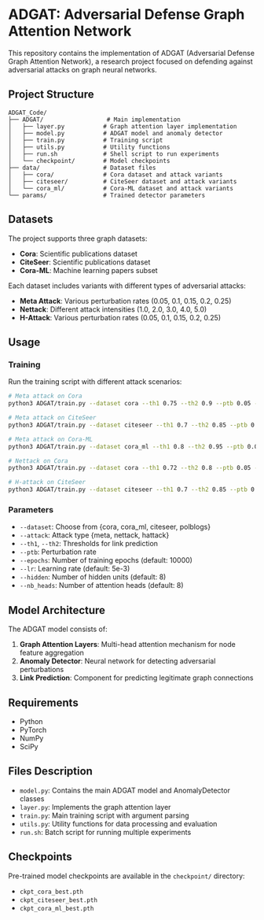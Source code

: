 # ADGAT: Adversarial Defense Graph Attention Network

This repository contains the implementation of ADGAT (Adversarial Defense Graph Attention Network), a research project focused on defending against adversarial attacks on graph neural networks.

## Project Structure

```
ADGAT_Code/
├── ADGAT/                  # Main implementation
│   ├── layer.py           # Graph attention layer implementation
│   ├── model.py           # ADGAT model and anomaly detector
│   ├── train.py           # Training script
│   ├── utils.py           # Utility functions
│   ├── run.sh             # Shell script to run experiments
│   └── checkpoint/        # Model checkpoints
├── data/                  # Dataset files
│   ├── cora/              # Cora dataset and attack variants
│   ├── citeseer/          # CiteSeer dataset and attack variants
│   └── cora_ml/           # Cora-ML dataset and attack variants
└── params/                # Trained detector parameters
```

## Datasets

The project supports three graph datasets:
- **Cora**: Scientific publications dataset
- **CiteSeer**: Scientific publications dataset
- **Cora-ML**: Machine learning papers subset

Each dataset includes variants with different types of adversarial attacks:
- **Meta Attack**: Various perturbation rates (0.05, 0.1, 0.15, 0.2, 0.25)
- **Nettack**: Different attack intensities (1.0, 2.0, 3.0, 4.0, 5.0)
- **H-Attack**: Various perturbation rates (0.05, 0.1, 0.15, 0.2, 0.25)

## Usage

### Training

Run the training script with different attack scenarios:

```bash
# Meta attack on Cora
python3 ADGAT/train.py --dataset cora --th1 0.75 --th2 0.9 --ptb 0.05 --attack meta

# Meta attack on CiteSeer
python3 ADGAT/train.py --dataset citeseer --th1 0.7 --th2 0.85 --ptb 0.05 --attack meta

# Meta attack on Cora-ML
python3 ADGAT/train.py --dataset cora_ml --th1 0.8 --th2 0.95 --ptb 0.05 --attack meta

# Nettack on Cora
python3 ADGAT/train.py --dataset cora --th1 0.72 --th2 0.8 --ptb 0.05 --attack nettack

# H-attack on CiteSeer
python3 ADGAT/train.py --dataset citeseer --th1 0.7 --th2 0.85 --ptb 0.05 --attack hattack
```

### Parameters

- `--dataset`: Choose from {cora, cora_ml, citeseer, polblogs}
- `--attack`: Attack type {meta, nettack, hattack}
- `--th1`, `--th2`: Thresholds for link prediction
- `--ptb`: Perturbation rate
- `--epochs`: Number of training epochs (default: 10000)
- `--lr`: Learning rate (default: 5e-3)
- `--hidden`: Number of hidden units (default: 8)
- `--nb_heads`: Number of attention heads (default: 8)

## Model Architecture

The ADGAT model consists of:
1. **Graph Attention Layers**: Multi-head attention mechanism for node feature aggregation
2. **Anomaly Detector**: Neural network for detecting adversarial perturbations
3. **Link Prediction**: Component for predicting legitimate graph connections

## Requirements

- Python
- PyTorch
- NumPy
- SciPy

## Files Description

- `model.py`: Contains the main ADGAT model and AnomalyDetector classes
- `layer.py`: Implements the graph attention layer
- `train.py`: Main training script with argument parsing
- `utils.py`: Utility functions for data processing and evaluation
- `run.sh`: Batch script for running multiple experiments

## Checkpoints

Pre-trained model checkpoints are available in the `checkpoint/` directory:
- `ckpt_cora_best.pth`
- `ckpt_citeseer_best.pth`
- `ckpt_cora_ml_best.pth`

